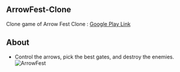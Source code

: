 ## ArrowFest-Clone
Clone game of Arrow Fest Clone : [Google Play Link](https://play.google.com/store/apps/details?id=com.nanotribe.games.arrowfest&hl=en) 

## About
- Control the arrows, pick the best gates, and destroy the enemies.
![ArrowFest](https://github.com/user-attachments/assets/d4cdd76f-e9fa-4c0d-9132-815da3a75913)
